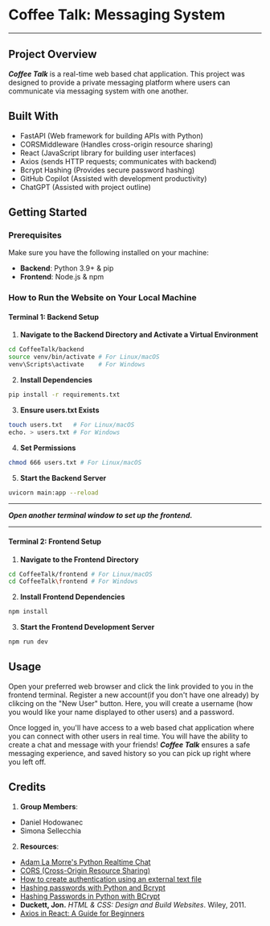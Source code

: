 # Coffee Talk: Messaging System 
---
## Project Overview 
***Coffee Talk*** is a real-time web based chat application. This project was designed to provide a private messaging platform where users can communicate via messaging system with one another.

## Built With
- FastAPI (Web framework for building APIs with Python) 
- CORSMiddleware (Handles cross-origin resource sharing) 
- React (JavaScript library for building user interfaces)
- Axios (sends HTTP requests; communicates with backend)
- Bcrypt Hashing (Provides secure password hashing)
- GitHub Copilot (Assisted with development productivity)
- ChatGPT (Assisted with project outline)

## Getting Started 
### Prerequisites 
Make sure you have the following installed on your machine: 
- **Backend**: Python 3.9+ & pip
- **Frontend**: Node.js & npm

### How to Run the Website on Your Local Machine 
#### Terminal 1: Backend Setup 
1. **Navigate to the Backend Directory and Activate a Virtual Environment**
```bash
cd CoffeeTalk/backend 
source venv/bin/activate # For Linux/macOS 
venv\Scripts\activate    # For Windows 
```

2. **Install Dependencies**
```bash
pip install -r requirements.txt 
```

3. **Ensure users.txt Exists**
```bash
touch users.txt   # For Linux/macOS
echo. > users.txt # For Windows
```

4. **Set Permissions**
```bash
chmod 666 users.txt # For Linux/macOS
```

5. **Start the Backend Server**
```bash
uvicorn main:app --reload
```
--- 

***Open another terminal window to set up the frontend.***

---

#### Terminal 2: Frontend Setup 
1. **Navigate to the Frontend Directory**
```bash
cd CoffeeTalk/frontend # For Linux/macOS
cd CoffeeTalk\frontend # For Windows
```

2. **Install Frontend Dependencies**
```bash
npm install 
```

3. **Start the Frontend Development Server**
```bash
npm run dev 
```



## Usage 
Open your preferred web browser and click the link provided to you in the frontend terminal. Register a new account(if you don't have one already) by clikcing on the "New User" button. Here, you will create a username (how you would like your name displayed to other users) and a password. 

Once logged in, you'll have access to a web based chat application where you can connect with other users in real time. You will have the ability to create a chat and message with your friends! ***Coffee Talk*** ensures a safe messaging experience, and saved history so you can pick up right where you left off. 


## Credits 
1. **Group Members**:
- Daniel Hodowanec
- Simona Sellecchia 
2. **Resources**: 
- [Adam La Morre's Python Realtime Chat](https://www.youtube.com/watch?v=YDZPp0EnzEA)
- [CORS (Cross-Origin Resource Sharing)](https://fastapi.tiangolo.com/tutorial/cors/#use-corsmiddleware)
- [How to create authentication using an external text file](https://stackoverflow.com/questions/55868424/how-to-create-authentication-using-an-external-text-file)
- [Hashing passwords with Python and Bcrypt](https://www.youtube.com/watch?v=hNa05wr0DSA)
- [Hashing Passwords in Python with BCrypt](https://www.geeksforgeeks.org/hashing-passwords-in-python-with-bcrypt/)
- **Duckett, Jon.** *HTML & CSS: Design and Build Websites*. Wiley, 2011. 
- [Axios in React: A Guide for Beginners](https://www.geeksforgeeks.org/axios-in-react-a-guide-for-beginners/#introduction-to-axios)